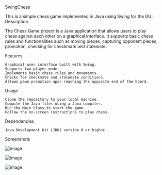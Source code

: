 SwingChess

This is a simple chess game implemented in Java using Swing for the GUI.
Description

The Chess Game project is a Java application that allows users to play chess against each other on a graphical interface. It supports basic chess rules and functionalities such as moving pieces, capturing opponent pieces, promotion, checking for checkmate and stalemate.

Features

    Graphical user interface built with Swing.
    Supports two-player mode.
    Implements basic chess rules and movements.
    Checks for checkmate and stalemate conditions.
    Allows pawn promotion upon reaching the opposite end of the board.

Usage

    Clone the repository to your local machine.
    Compile the Java files using a Java compiler.
    Run the Main class to start the game.
    Follow the on-screen instructions to play chess.

Dependencies

    Java Development Kit (JDK) version 8 or higher.

    
Screenshots

![image](https://github.com/Aman11037/SwingChess/assets/153110897/2b8a54a5-e033-4a8e-9a81-1e5e46545156)


![image](https://github.com/Aman11037/SwingChess/assets/153110897/fbd9e943-f5ae-4d7f-8ad6-086928e954ba)


![image](https://github.com/Aman11037/SwingChess/assets/153110897/417118ca-4445-4bc8-91e2-b6c3a88166bf)
